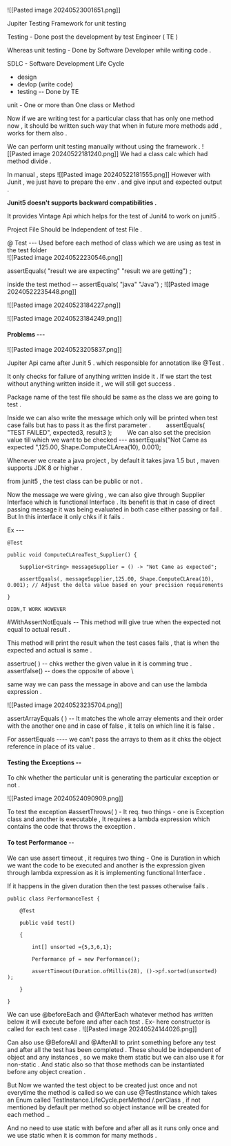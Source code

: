 
![[Pasted image 20240523001651.png]]


Jupiter Testing Framework for unit testing

Testing - Done post the development by test Engineer ( TE )

Whereas
unit testing - Done by Software Developer while writing code .

SDLC - Software Development Life Cycle 
- design 
- devlop (write code)
- testing  -- Done by TE

unit - One or more than One class or Method 

Now if we are writing test for a particular class that  has only one method now , it should be written such way that when in future more methods add , works for them also .

We can perform unit testing manually without using the framework .
![[Pasted image 20240522181240.png]]
We had a class calc which had method divide .

In manual , steps ![[Pasted image 20240522181555.png]]
However with Junit , we just have to prepare the env . and give input and expected output . 

**Junit5 doesn't supports backward compatibilities .**

It provides Vintage  Api which helps for the test of Junit4 to work on junit5 .

Project File Should be Independent of test File  .

@ Test --- Used before each method of class which we are using as test in the test folder  
![[Pasted image
20240522230546.png]]

assertEquals( "result we are expecting" "result we are getting") ;

inside the test method -- 
assertEquals( "java" "Java") ;
![[Pasted image 20240522235448.png]]


![[Pasted image 20240523184227.png]]

![[Pasted image 20240523184249.png]]


#### Problems ---
![[Pasted image 20240523205837.png]]


Jupiter Api came after Junit 5 .  which responsible for annotation like @Test .

It only checks for failure of anything written inside it . If we start the test without anything written inside it , we will still get success .

Package name of the test file should be same as the class we are going to test .

Inside we can also write the message which only will be printed when test case fails but has to pass it as the first parameter .
        assertEquals( "TEST FAILED", expected3, result3 );
       
We can also set the precision value till which we want to be checked ---
		assertEquals("Not Came as expected ",125.00, Shape.ComputeCLArea(10), 0.001);

Whenever we create a java project , by default it takes java 1.5 but , maven supports JDK 8 or higher . 

from junit5 , the test class can be public or not . 

 Now the message we were giving , we can also give through Supplier Interface which is functional Interface .
Its benefit is that in case of direct passing message it was being evaluated in both case either passing or fail .
But In this interface it only chks if it fails .

Ex ---
```
@Test

public void ComputeCLAreaTest_Supplier() {

    Supplier<String> messageSupplier = () -> "Not Came as expected";

    assertEquals(, messageSupplier,125.00, Shape.ComputeCLArea(10), 0.001); // Adjust the delta value based on your precision requirements

}

DIDN,T WORK HOWEVER 
```

#WithAssertNotEquals  --  This method will give true when the expected not equal to actual result .

This method will print the result when the test cases fails , that is when the expected and actual is same .

assertrue( ) -- chks wether the given value in it is comming true .
assertfalse() -- does the opposite of above \

same way we can pass the message in above and can use the lambda expression .

![[Pasted image 20240523235704.png]]

assertArrayEquals ( ) --  It matches the whole array elements and their order with the another one and in case of false , it tells on which line it is false  .

For assertEquals ----  we can't pass the arrays to them as it chks the object reference in place of its value .


#### Testing the Exceptions --
To chk whether the particular unit is generating the particular exception or not .

![[Pasted image 20240524090909.png]]

To test the exception 
#assertThrows( )  - It req. two things - one is Exception class and another is executable , It requires a lambda expression which contains the code that throws the exception .

#### To test Performance --

We can use assert timeout , it requires two thing - One is Duration in which we want the code to be executed and another is the expression given through lambda expression as it is implementing functional Interface .

If it happens in the given duration then the test passes otherwise fails .
```
public class PerformanceTest {

    @Test

    public void test()

    {

        int[] unsorted ={5,3,6,1};

        Performance pf = new Performance();
        
        assertTimeout(Duration.ofMillis(28), ()->pf.sorted(unsorted) );

    }

}
```


We can use @beforeEach and @AfterEach whatever method has written below it will execute before and after each test .
Ex- here constructor is called for each test case .
![[Pasted image 20240524144026.png]]

Can also use @BeforeAll and @AfterAll to print something before any test and after all the test has been completed . These should be independent of object and any instances , so we make them static but we can also use it for non-static .
And static also so that those methods can be instantiated before any object creation .



But Now we wanted the test object to be created just once and not everytime the method is called so we can use 
@TestInstance which takes an Enum called TestInstance.LifeCycle.perMethod /.perClass , if not mentioned by default per method so object instance will be created for each method ..

And no need to use static with before and after all as it runs only once and we use static when it is common for many methods .

